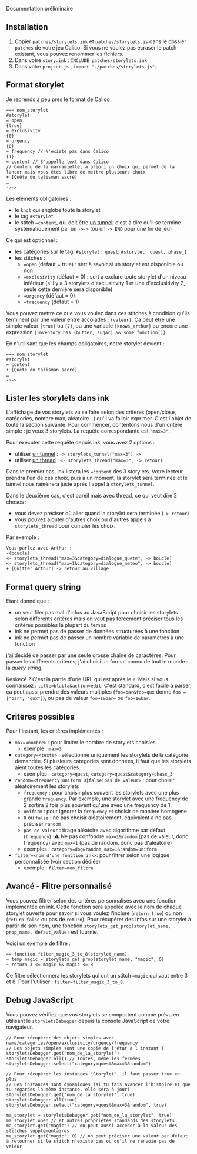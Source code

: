 Documentation préliminaire

## Installation

1. Copier `patches/storylets.ink` et `patches/storylets.js` dans le dossier `patches` de votre jeu Calico. Si vous ne voulez pas écraser le patch existant, vous pouvez renommer les fichiers.
2. Dans votre `story.ink` : `INCLUDE patches/storylets.ink`
3. Dans votre `project.js` : `import "./patches/storylets.js";`

## Format storylet

Je reprends à peu près le format de Calico :

```ink
=== nom_storylet
#storylet
= open
{true}
= exclusivity
{0}
= urgency
{0}
= frequency // N'existe pas dans Calico
{1}
= content // S'appelle text dans Calico
// Contenu de la narramiette, a priori un choix qui permet de la lancer mais vous êtes libre de mettre plusieurs choix
+ [Quête du talisman sacré]
…
->->
```

Les éléments obligatoires :

- le `knot` qui englobe toute la storylet
- le tag `#storylet`
- le stitch `=content`, qui doit être [un tunnel](https://github.com/inkle/ink/blob/master/Documentation/WritingWithInk.md#1-tunnels), c'est à dire qu'il se termine systématiquement par un `->->` (ou un `-> END` pour une fin de jeu)

Ce qui est optionnel :

- les catégories sur le tag: `#storylet: quest`, `#storylet: quest, phase_1`
- les stitches :
  - `=open` (défaut = true) : sert à savoir si un storylet est disponible ou non
  - `=exclusivity` (défaut = 0) : sert à exclure toute storylet d'un niveau inférieur (s'il y a 3 storylets d'exclusitivity 1 et une d'exclusitivity 2, seule cette dernière sera disponible)
  - `=urgency` (défaut = 0)
  - `=frequency` (défaut = 1)

Vous pouvez mettre ce que vous voulez dans ces stitches à condition qu'ils terminent par une valeur entre accolades : `{valeur}`. Ça peut être une simple valeur `{true}` ou `{7}`, ou une variable `{knows_arthur}` ou encore une expression `{inventory has (butter, sugar) && some_function()}`.

En n'utilisant que les champs obligatoires, notre storylet devient :

```ink
=== nom_storylet
#storylet
= content
+ [Quête du talisman sacré]
…
->->
```

## Lister les storylets dans ink

L'affichage de vos storylets va se faire selon des critères (open/close, catégories, nombre max, aléatoire…) qu'il va falloir exprimer. C'est l'objet de toute la section suivante.
Pour commencer, contentons nous d'un critère simple : je veux 3 storylets. La requête correspondante est `"max=3"`.

Pour exécuter cette requête depuis ink, vous avez 2 options :

- utiliser [un tunnel](https://github.com/inkle/ink/blob/master/Documentation/WritingWithInk.md#1-tunnels) : `-> storylets_tunnel("max=3") ->`
- utiliser [un thread](https://github.com/inkle/ink/blob/master/Documentation/WritingWithInk.md#2-threads) : `<- storylets_thread("max=3", -> retour)`

Dans le premier cas, ink listera les `=content` des 3 storylets. Votre lecteur prendra l'un de ces choix, puis à un moment, la storylet sera terminée et le tunnel nous ramènera juste après l'appel à `storylets_tunnel`.

Dans le deuxième cas, c'est pareil mais avec thread, ce qui veut dire 2 choses :

- vous devez préciser où aller quand la storylet sera terminée (`-> retour`)
- vous pouvez ajouter d'autres choix ou d'autres appels à `storylets_thread` pour cumuler les choix.

Par exemple :

```ink
Vous parlez avec Arthur :
-(boucle)
<- storylets_thread("max=3&category=dialogue_quete", -> boucle)
<- storylets_thread("max=1&category=dialogue_meteo", -> boucle)
+ [Quitter Arthur] -> retour_au_village
```

## Format query string

Étant donné que :

- on veut filer pas mal d'infos au JavaScript pour choisir les storylets selon différents critères mais on veut pas forcément préciser tous les critères possibles la plupart du temps
- ink ne permet pas de passer de données structurées à une fonction
- ink ne permet pas de passer un nombre variable de paramètres à une fonction

j'ai décidé de passer par une seule grosse chaîne de caractères. Pour passer les différents critères, j'ai choisi un format connu de tout le monde : la _query string_.

Keskecé ? C'est la partie d'une URL qui est après le `?`. Mais si vous connaissez : `title=blabla&action=edit`.
C'est standard, c'est facile à parser, ça peut aussi prendre des valeurs multiples (`foo=bar&foo=qux` donne `foo = ["bar", "qux"]`), ou pas de valeur `foo=1&bar=` ou `foo=1&bar`.

## Critères possibles

Pour l'instant, les critères implémentés :

- `max=<nombre>` : pour limiter le nombre de storylets choisies
  - exemple : `max=3`
- `category=<texte>` : sélectionne uniquement les storylets de la catégorie demandée. Si plusieurs categories sont données, il faut que les storylets aient toutes les catégories.
  - exemples : `category=quest`, `category=quest&category=phase_3`
- `random=<frequency|uniform|0|false|pas de valeur>` : pour choisir aléatoirement les storylets
  - `frequency` : pour choisir plus souvent les storylets avec une plus grande `frequency`. Par exemple, une storylet avec une frequency de 2 sortira 2 fois plus souvent qu'une avec une frequency de 1.
  - `uniform` : pour ignorer la `frequency` et choisir de manière homogène
  - `0` ou `false` : ne pas choisir aléatoirement, équivalent à ne pas préciser `random`
  - `pas de valeur` : tirage aléatoire avec algorithme par défaut (`frequency`). :warning: Ne pas confondre `max=1&random` (pas de valeur, donc frequency) avec `max=1` (pas de random, donc pas d'aléatoire)
  - exemples : `category=dog&random`, `max=1&random=uniform`
- `filter=<nom d'une fonction ink>`: pour filtrer selon une logique personnalisée (voir section dédiée)
  - exemple : `filter=mon_filtre`

## Avancé - Filtre personnalisé

Vous pouvez filtrer selon des critères personnalisés avec une fonction implémentée en ink.
Cette fonction sera appelée avec le nom de chaque storylet ouverte pour savoir si vous voulez l'inclure (`return true`) ou non (`return false` ou pas de `return`).
Pour récupérer des infos sur une storylet à partir de son nom, une fonction `storylets_get_prop(storylet_name, prop_name, defaut_value)` est fournie.

Voici un exemple de filtre :

```ink
== function filter_magic_3_to_8(storylet_name)
~ temp magic = storylets_get_prop(storylet_name, "magic", 0)
~ return 3 <= magic && magic <= 8
```

Ce filtre sélectionnera les storylets qui ont un stitch `=magic` qui vaut entre 3 et 8. Pour l'utiliser : `filter=filter_magic_3_to_8`.

## Debug JavaScript

Vous pouvez vérifiez que vos storylets se comportent comme prévu en utilisant le `storyletsDebugger` depuis la console JavaScript de votre navigateur.

```
// Pour récupérer des objets simples avec name/categories/open/exclusivity/urgency/frequency
// Les objets simples sont une copie de l'état à l'instant T
storyletsDebugger.get("nom_de_la_storylet")
storyletsDebugger.all() // Toutes, même les fermées
storyletsDebugger.select("category=quest&max=3&random")

// Pour récupérer les instances "Storylet", il faut passer true en plus
// Les instances sont dynamiques (si tu fais avancer l'histoire et que tu regardes la même instance, elle sera à jour)
storyletsDebugger.get("nom_de_la_storylet", true)
storyletsDebugger.all(true)
storyletsDebugger.select("category=quest&max=3&random", true)

ma_storylet = storyletsDebugger.get("nom_de_la_storylet", true)
ma_storylet.open // et autres propriétés standards des storylets
ma_storylet.get("magic") // on peut aussi accéder à la valeur des stitches supplémentaires
ma_storylet.get("magic", 0) // on peut préciser une valeur par défaut à retourner si le stitch n'existe pas ou qu'il ne renvoie pas de valeur
```
